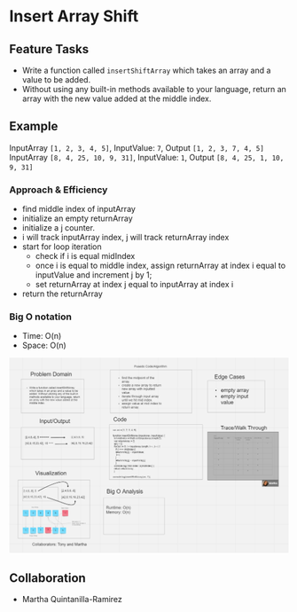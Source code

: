 # Insert Array Shift

## Feature Tasks

- Write a function called `insertShiftArray` which takes an array and a value to be added.
- Without using any built-in methods available to your language, return an array with the new value added at the middle index.

## Example

InputArray `[1, 2, 3, 4, 5]`, InputValue: `7`, Output `[1, 2, 3, 7, 4, 5]`
InputArray `[8, 4, 25, 10, 9, 31]`, InputValue: `1`, Output `[8, 4, 25, 1, 10, 9, 31]`


### Approach & Efficiency

- find middle index of inputArray
- initialize an empty returnArray
- initialize a j counter.
- i will track inputArray index, j will track returnArray index
- start for loop iteration
    - check if i is equal midIndex
    - once i is equal to middle index, assign returnArray at index i equal to inputValue and increment j by 1;
  - set returnArray at index j equal to inputArray at index i
- return the returnArray

### Big O notation

- Time: O(n)
- Space: O(n)

![Whiteboard](../assets/insertArrayShift.PNG)

## Collaboration

- Martha Quintanilla-Ramirez
